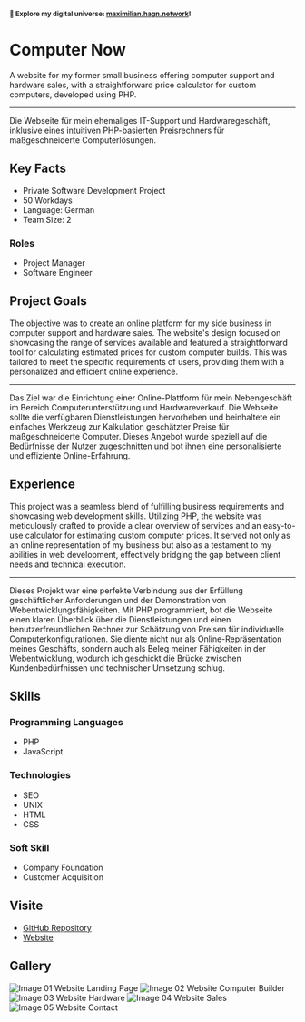 <small>**🚀 Explore my digital universe: [maximilian.hagn.network](https://maximilian.hagn.network)!</small>**

# Computer Now

A website for my former small business offering computer support and hardware sales, with a straightforward price calculator for custom computers, developed using PHP.


---
Die Webseite für mein ehemaliges IT-Support und Hardwaregeschäft, inklusive eines intuitiven PHP-basierten Preisrechners für maßgeschneiderte Computerlösungen.

## Key Facts

- Private Software Development Project
- 50 Workdays
- Language: German
- Team Size: 2

### Roles

- Project Manager
- Software Engineer

## Project Goals

The objective was to create an online platform for my side business in computer support and hardware sales. The website's design focused on showcasing the range of services available and featured a straightforward tool for calculating estimated prices for custom computer builds. This was tailored to meet the specific requirements of users, providing them with a personalized and efficient online experience.


---
Das Ziel war die Einrichtung einer Online-Plattform für mein Nebengeschäft im Bereich Computerunterstützung und Hardwareverkauf. Die Webseite sollte die verfügbaren Dienstleistungen hervorheben und beinhaltete ein einfaches Werkzeug zur Kalkulation geschätzter Preise für maßgeschneiderte Computer. Dieses Angebot wurde speziell auf die Bedürfnisse der Nutzer zugeschnitten und bot ihnen eine personalisierte und effiziente Online-Erfahrung.

## Experience

This project was a seamless blend of fulfilling business requirements and showcasing web development skills. Utilizing PHP, the website was meticulously crafted to provide a clear overview of services and an easy-to-use calculator for estimating custom computer prices. It served not only as an online representation of my business but also as a testament to my abilities in web development, effectively bridging the gap between client needs and technical execution.


---
Dieses Projekt war eine perfekte Verbindung aus der Erfüllung geschäftlicher Anforderungen und der Demonstration von Webentwicklungsfähigkeiten. Mit PHP programmiert, bot die Webseite einen klaren Überblick über die Dienstleistungen und einen benutzerfreundlichen Rechner zur Schätzung von Preisen für individuelle Computerkonfigurationen. Sie diente nicht nur als Online-Repräsentation meines Geschäfts, sondern auch als Beleg meiner Fähigkeiten in der Webentwicklung, wodurch ich geschickt die Brücke zwischen Kundenbedürfnissen und technischer Umsetzung schlug.

## Skills

### Programming Languages

 - PHP
 - JavaScript
### Technologies

 - SEO
 - UNIX
 - HTML
 - CSS
### Soft Skill

 - Company Foundation
 - Customer Acquisition

## Visite

- [GitHub Repository](https://github.com/maxhagn/ComputerNowUI)
- [Website](https://computer-now.hagn.network)

## Gallery

![Image 01 Website Landing Page](https://files.hagn.network/images/computer-now/hero.webp)
![Image 02 Website Computer Builder](https://files.hagn.network/images/computer-now/computer.webp)
![Image 03 Website Hardware](https://files.hagn.network/images/computer-now/hardware.webp)
![Image 04 Website Sales](https://files.hagn.network/images/computer-now/sales.webp)
![Image 05 Website Contact](https://files.hagn.network/images/computer-now/contact.webp)

